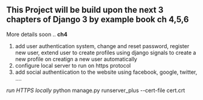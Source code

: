 This Project will be build upon the next 3 chapters of Django 3 by example book ch 4,5,6
----------------------------------------------------------------------------------------
More details soon ..
**ch4**
1. add user authentication system, change and reset password, register new user, extend user to create profiles using django signals to create a new profile on creatign a new user automatically
2. configure local server to run on https protocol
3. add social authentiication to the website using facebook, google, twitter, ....



*run HTTPS locally*
python manage.py runserver_plus --cert-file cert.crt 